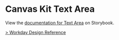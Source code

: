 # Canvas Kit Text Area

View the
[documentation for Text Area](https://workday.github.io/canvas-kit/?path=/docs/components-inputs-textarea--docs)
on Storybook.

[> Workday Design Reference](https://design.workday.com/components/inputs/text-area)
